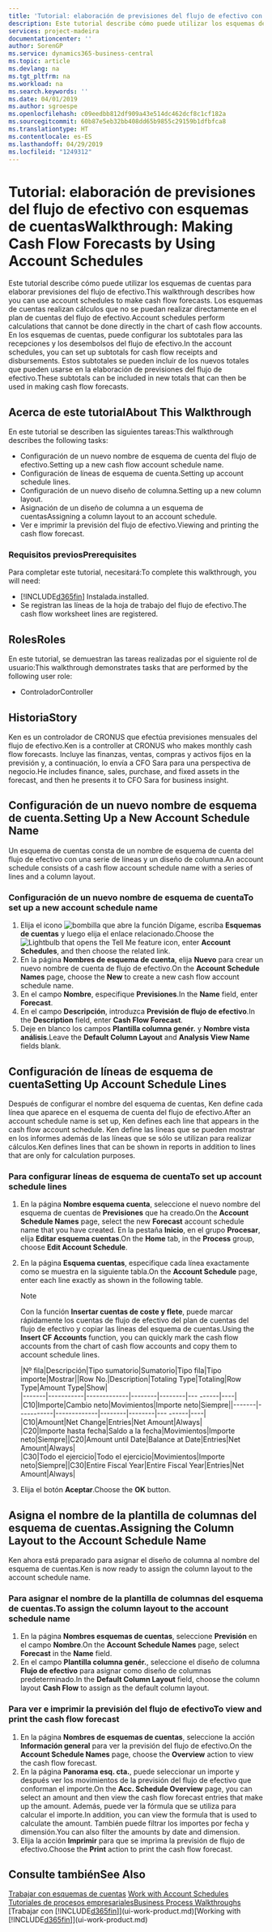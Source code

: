 ```yaml
---
title: 'Tutorial: elaboración de previsiones del flujo de efectivo con esquemas de cuentas | Documentos de Microsoft'
description: Este tutorial describe cómo puede utilizar los esquemas de cuentas para elaborar previsiones del flujo de efectivo. Los esquemas de cuentas realizan cálculos que no se puedan realizar directamente en el plan de cuentas del flujo de efectivo. En los esquemas de cuentas, puede configurar los subtotales para las recepciones y los desembolsos del flujo de efectivo. Estos subtotales se pueden incluir de los nuevos totales que pueden usarse en la elaboración de previsiones del flujo de efectivo.
services: project-madeira
documentationcenter: ''
author: SorenGP
ms.service: dynamics365-business-central
ms.topic: article
ms.devlang: na
ms.tgt_pltfrm: na
ms.workload: na
ms.search.keywords: ''
ms.date: 04/01/2019
ms.author: sgroespe
ms.openlocfilehash: c09eedbb812df909a43e514dc462dcf8c1cf182a
ms.sourcegitcommit: 60b87e5eb32bb408dd65b9855c29159b1dfbfca8
ms.translationtype: HT
ms.contentlocale: es-ES
ms.lasthandoff: 04/29/2019
ms.locfileid: "1249312"
---
```

# <a name="walkthrough-making-cash-flow-forecasts-by-using-account-schedules"></a><span data-ttu-id="32f6a-106">Tutorial: elaboración de previsiones del flujo de efectivo con esquemas de cuentas</span><span class="sxs-lookup"><span data-stu-id="32f6a-106">Walkthrough: Making Cash Flow Forecasts by Using Account Schedules</span></span>
<span data-ttu-id="32f6a-107">Este tutorial describe cómo puede utilizar los esquemas de cuentas para elaborar previsiones del flujo de efectivo.</span><span class="sxs-lookup"><span data-stu-id="32f6a-107">This walkthrough describes how you can use account schedules to make cash flow forecasts.</span></span> <span data-ttu-id="32f6a-108">Los esquemas de cuentas realizan cálculos que no se puedan realizar directamente en el plan de cuentas del flujo de efectivo.</span><span class="sxs-lookup"><span data-stu-id="32f6a-108">Account schedules perform calculations that cannot be done directly in the chart of cash flow accounts.</span></span> <span data-ttu-id="32f6a-109">En los esquemas de cuentas, puede configurar los subtotales para las recepciones y los desembolsos del flujo de efectivo.</span><span class="sxs-lookup"><span data-stu-id="32f6a-109">In the account schedules, you can set up subtotals for cash flow receipts and disbursements.</span></span> <span data-ttu-id="32f6a-110">Estos subtotales se pueden incluir de los nuevos totales que pueden usarse en la elaboración de previsiones del flujo de efectivo.</span><span class="sxs-lookup"><span data-stu-id="32f6a-110">These subtotals can be included in new totals that can then be used in making cash flow forecasts.</span></span>  

## <a name="about-this-walkthrough"></a><span data-ttu-id="32f6a-111">Acerca de este tutorial</span><span class="sxs-lookup"><span data-stu-id="32f6a-111">About This Walkthrough</span></span>  
<span data-ttu-id="32f6a-112">En este tutorial se describen las siguientes tareas:</span><span class="sxs-lookup"><span data-stu-id="32f6a-112">This walkthrough describes the following tasks:</span></span>  

- <span data-ttu-id="32f6a-113">Configuración de un nuevo nombre de esquema de cuenta del flujo de efectivo.</span><span class="sxs-lookup"><span data-stu-id="32f6a-113">Setting up a new cash flow account schedule name.</span></span>  
- <span data-ttu-id="32f6a-114">Configuración de líneas de esquema de cuenta.</span><span class="sxs-lookup"><span data-stu-id="32f6a-114">Setting up account schedule lines.</span></span>  
- <span data-ttu-id="32f6a-115">Configuración de un nuevo diseño de columna.</span><span class="sxs-lookup"><span data-stu-id="32f6a-115">Setting up a new column layout.</span></span>  
- <span data-ttu-id="32f6a-116">Asignación de un diseño de columna a un esquema de cuentas</span><span class="sxs-lookup"><span data-stu-id="32f6a-116">Assigning a column layout to an account schedule.</span></span>  
- <span data-ttu-id="32f6a-117">Ver e imprimir la previsión del flujo de efectivo.</span><span class="sxs-lookup"><span data-stu-id="32f6a-117">Viewing and printing the cash flow forecast.</span></span>  

### <a name="prerequisites"></a><span data-ttu-id="32f6a-118">Requisitos previos</span><span class="sxs-lookup"><span data-stu-id="32f6a-118">Prerequisites</span></span>  
<span data-ttu-id="32f6a-119">Para completar este tutorial, necesitará:</span><span class="sxs-lookup"><span data-stu-id="32f6a-119">To complete this walkthrough, you will need:</span></span>  

- [!INCLUDE[d365fin](includes/d365fin_md.md)] <span data-ttu-id="32f6a-120">Instalada.</span><span class="sxs-lookup"><span data-stu-id="32f6a-120">installed.</span></span>  
- <span data-ttu-id="32f6a-121">Se registran las líneas de la hoja de trabajo del flujo de efectivo.</span><span class="sxs-lookup"><span data-stu-id="32f6a-121">The cash flow worksheet lines are registered.</span></span>  

## <a name="roles"></a><span data-ttu-id="32f6a-122">Roles</span><span class="sxs-lookup"><span data-stu-id="32f6a-122">Roles</span></span>  
<span data-ttu-id="32f6a-123">En este tutorial, se demuestran las tareas realizadas por el siguiente rol de usuario:</span><span class="sxs-lookup"><span data-stu-id="32f6a-123">This walkthrough demonstrates tasks that are performed by the following user role:</span></span>  

- <span data-ttu-id="32f6a-124">Controlador</span><span class="sxs-lookup"><span data-stu-id="32f6a-124">Controller</span></span>  

## <a name="story"></a><span data-ttu-id="32f6a-125">Historia</span><span class="sxs-lookup"><span data-stu-id="32f6a-125">Story</span></span>  
<span data-ttu-id="32f6a-126">Ken es un controlador de CRONUS que efectúa previsiones mensuales del flujo de efectivo.</span><span class="sxs-lookup"><span data-stu-id="32f6a-126">Ken is a controller at CRONUS who makes monthly cash flow forecasts.</span></span> <span data-ttu-id="32f6a-127">Incluye las finanzas, ventas, compras y activos fijos en la previsión y, a continuación, lo envía a CFO Sara para una perspectiva de negocio.</span><span class="sxs-lookup"><span data-stu-id="32f6a-127">He includes finance, sales, purchase, and fixed assets in the forecast, and then he presents it to CFO Sara for business insight.</span></span>  

## <a name="setting-up-a-new-account-schedule-name"></a><span data-ttu-id="32f6a-128">Configuración de un nuevo nombre de esquema de cuenta.</span><span class="sxs-lookup"><span data-stu-id="32f6a-128">Setting Up a New Account Schedule Name</span></span>  
<span data-ttu-id="32f6a-129">Un esquema de cuentas consta de un nombre de esquema de cuenta del flujo de efectivo con una serie de líneas y un diseño de columna.</span><span class="sxs-lookup"><span data-stu-id="32f6a-129">An account schedule consists of a cash flow account schedule name with a series of lines and a column layout.</span></span>  

### <a name="to-set-up-a-new-account-schedule-name"></a><span data-ttu-id="32f6a-130">Configuración de un nuevo nombre de esquema de cuenta</span><span class="sxs-lookup"><span data-stu-id="32f6a-130">To set up a new account schedule name</span></span>  

1.  <span data-ttu-id="32f6a-131">Elija el icono ![bombilla que abre la función Dígame](media/ui-search/search_small.png "Dígame que desea hacer"), escriba **Esquemas de cuentas** y luego elija el enlace relacionado.</span><span class="sxs-lookup"><span data-stu-id="32f6a-131">Choose the ![Lightbulb that opens the Tell Me feature](media/ui-search/search_small.png "Tell me what you want to do") icon, enter **Account Schedules**, and then choose the related link.</span></span>  
2.  <span data-ttu-id="32f6a-132">En la página **Nombres de esquema de cuenta**, elija **Nuevo** para crear un nuevo nombre de cuenta de flujo de efectivo.</span><span class="sxs-lookup"><span data-stu-id="32f6a-132">On the **Account Schedule Names** page, choose the **New** to create a new cash flow account schedule name.</span></span>  
3.  <span data-ttu-id="32f6a-133">En el campo **Nombre**, especifique **Previsiones**.</span><span class="sxs-lookup"><span data-stu-id="32f6a-133">In the **Name** field, enter **Forecast**.</span></span>  
4.  <span data-ttu-id="32f6a-134">En el campo **Descripción**, introduzca **Previsión de flujo de efectivo**.</span><span class="sxs-lookup"><span data-stu-id="32f6a-134">In the **Description** field, enter **Cash Flow Forecast**.</span></span>  
5.  <span data-ttu-id="32f6a-135">Deje en blanco los campos **Plantilla columna genér.** y **Nombre vista análisis**.</span><span class="sxs-lookup"><span data-stu-id="32f6a-135">Leave the **Default Column Layout** and **Analysis View Name** fields blank.</span></span>  

## <a name="setting-up-account-schedule-lines"></a><span data-ttu-id="32f6a-136">Configuración de líneas de esquema de cuenta</span><span class="sxs-lookup"><span data-stu-id="32f6a-136">Setting Up Account Schedule Lines</span></span>  
<span data-ttu-id="32f6a-137">Después de configurar el nombre del esquema de cuentas, Ken define cada línea que aparece en el esquema de cuenta del flujo de efectivo.</span><span class="sxs-lookup"><span data-stu-id="32f6a-137">After an account schedule name is set up, Ken defines each line that appears in the cash flow account schedule.</span></span> <span data-ttu-id="32f6a-138">Ken define las líneas que se pueden mostrar en los informes además de las líneas que se sólo se utilizan para realizar cálculos.</span><span class="sxs-lookup"><span data-stu-id="32f6a-138">Ken defines lines that can be shown in reports in addition to lines that are only for calculation purposes.</span></span>  

### <a name="to-set-up-account-schedule-lines"></a><span data-ttu-id="32f6a-139">Para configurar líneas de esquema de cuenta</span><span class="sxs-lookup"><span data-stu-id="32f6a-139">To set up account schedule lines</span></span>  

1.  <span data-ttu-id="32f6a-140">En la página **Nombre esquema cuenta**, seleccione el nuevo nombre del esquema de cuentas de **Previsiones** que ha creado.</span><span class="sxs-lookup"><span data-stu-id="32f6a-140">On the **Account Schedule Names** page, select the new **Forecast** account schedule name that you have created.</span></span> <span data-ttu-id="32f6a-141">En la pestaña **Inicio**, en el grupo **Procesar**, elija **Editar esquema cuentas**.</span><span class="sxs-lookup"><span data-stu-id="32f6a-141">On the **Home** tab, in the **Process** group, choose **Edit Account Schedule**.</span></span>  
2.  <span data-ttu-id="32f6a-142">En la página **Esquema cuentas**, especifique cada línea exactamente como se muestra en la siguiente tabla.</span><span class="sxs-lookup"><span data-stu-id="32f6a-142">On the **Account Schedule** page, enter each line exactly as shown in the following table.</span></span>  

    > [!NOTE]  
    >  <span data-ttu-id="32f6a-143">Con la función **Insertar cuentas de coste y flete**, puede marcar rápidamente los cuentas de flujo de efectivo del plan de cuentas del flujo de efectivo y copiar las líneas del esquema de cuentas.</span><span class="sxs-lookup"><span data-stu-id="32f6a-143">Using the **Insert CF Accounts** function, you can quickly mark the cash flow accounts from the chart of cash flow accounts and copy them to account schedule lines.</span></span>  

    <span data-ttu-id="32f6a-144">|Nº fila|Descripción|Tipo sumatorio|Sumatorio|Tipo fila|Tipo importe|Mostrar|</span><span class="sxs-lookup"><span data-stu-id="32f6a-144">|Row No.|Description|Totaling Type|Totaling|Row Type|Amount Type|Show|</span></span>  
    <span data-ttu-id="32f6a-145">|-------|-----------|-------------|--------|--------|---  ------|----| |C10|Importe|Cambio neto|Movimientos|Importe neto|Siempre|</span><span class="sxs-lookup"><span data-stu-id="32f6a-145">|-------|-----------|-------------|--------|--------|---  ------|----| |C10|Amount|Net Change|Entries|Net Amount|Always|</span></span>  
    <span data-ttu-id="32f6a-146">|C20|Importe hasta fecha|Saldo a la fecha|Movimientos|Importe neto|Siempre|</span><span class="sxs-lookup"><span data-stu-id="32f6a-146">|C20|Amount until Date|Balance at Date|Entries|Net Amount|Always|</span></span>  
    <span data-ttu-id="32f6a-147">|C30|Todo el ejercicio|Todo el ejercicio|Movimientos|Importe neto|Siempre|</span><span class="sxs-lookup"><span data-stu-id="32f6a-147">|C30|Entire Fiscal Year|Entire Fiscal Year|Entries|Net Amount|Always|</span></span>  

4.  <span data-ttu-id="32f6a-148">Elija el botón **Aceptar**.</span><span class="sxs-lookup"><span data-stu-id="32f6a-148">Choose the **OK** button.</span></span>  

## <a name="assigning-the-column-layout-to-the-account-schedule-name"></a><span data-ttu-id="32f6a-149">Asigna el nombre de la plantilla de columnas del esquema de cuentas.</span><span class="sxs-lookup"><span data-stu-id="32f6a-149">Assigning the Column Layout to the Account Schedule Name</span></span>  
<span data-ttu-id="32f6a-150">Ken ahora está preparado para asignar el diseño de columna al nombre del esquema de cuentas.</span><span class="sxs-lookup"><span data-stu-id="32f6a-150">Ken is now ready to assign the column layout to the account schedule name.</span></span>  

### <a name="to-assign-the-column-layout-to-the-account-schedule-name"></a><span data-ttu-id="32f6a-151">Para asignar el nombre de la plantilla de columnas del esquema de cuentas.</span><span class="sxs-lookup"><span data-stu-id="32f6a-151">To assign the column layout to the account schedule name</span></span>  

1.  <span data-ttu-id="32f6a-152">En la página **Nombres esquemas de cuentas**, seleccione **Previsión** en el campo **Nombre**.</span><span class="sxs-lookup"><span data-stu-id="32f6a-152">On the **Account Schedule Names** page, select **Forecast** in the **Name** field.</span></span>  
2.  <span data-ttu-id="32f6a-153">En el campo **Plantilla columna genér.**, seleccione el diseño de columna **Flujo de efectivo** para asignar como diseño de columnas predeterminado.</span><span class="sxs-lookup"><span data-stu-id="32f6a-153">In the **Default Column Layout** field, choose the column layout **Cash Flow** to assign as the default column layout.</span></span>  

### <a name="to-view-and-print-the-cash-flow-forecast"></a><span data-ttu-id="32f6a-154">Para ver e imprimir la previsión del flujo de efectivo</span><span class="sxs-lookup"><span data-stu-id="32f6a-154">To view and print the cash flow forecast</span></span>  
1.  <span data-ttu-id="32f6a-155">En la página **Nombres de esquemas de cuentas**, seleccione la acción **Información general** para ver la previsión del flujo de efectivo.</span><span class="sxs-lookup"><span data-stu-id="32f6a-155">On the **Account Schedule Names** page, choose the **Overview** action to view the cash flow forecast.</span></span>  
2.  <span data-ttu-id="32f6a-156">En la página **Panorama esq. cta.**, puede seleccionar un importe y después ver los movimientos de la previsión del flujo de efectivo que conforman el importe.</span><span class="sxs-lookup"><span data-stu-id="32f6a-156">On the **Acc. Schedule Overview** page, you can select an amount and then view the cash flow forecast entries that make up the amount.</span></span> <span data-ttu-id="32f6a-157">Además, puede ver la fórmula que se utiliza para calcular el importe.</span><span class="sxs-lookup"><span data-stu-id="32f6a-157">In addition, you can view the formula that is used to calculate the amount.</span></span> <span data-ttu-id="32f6a-158">También puede filtrar los importes por fecha y dimensión.</span><span class="sxs-lookup"><span data-stu-id="32f6a-158">You can also filter the amounts by date and dimension.</span></span>  
3.  <span data-ttu-id="32f6a-159">Elija la acción **Imprimir** para que se imprima la previsión de flujo de efectivo.</span><span class="sxs-lookup"><span data-stu-id="32f6a-159">Choose the **Print** action to print the cash flow forecast.</span></span>  

## <a name="see-also"></a><span data-ttu-id="32f6a-160">Consulte también</span><span class="sxs-lookup"><span data-stu-id="32f6a-160">See Also</span></span>  
 <span data-ttu-id="32f6a-161">[Trabajar con esquemas de cuentas](bi-how-work-account-schedule.md) </span><span class="sxs-lookup"><span data-stu-id="32f6a-161">[Work with Account Schedules](bi-how-work-account-schedule.md) </span></span>  
 [<span data-ttu-id="32f6a-162">Tutoriales de procesos empresariales</span><span class="sxs-lookup"><span data-stu-id="32f6a-162">Business Process Walkthroughs</span></span>](walkthrough-business-process-walkthroughs.md)  
 <span data-ttu-id="32f6a-163">[Trabajar con [!INCLUDE[d365fin](includes/d365fin_md.md)]](ui-work-product.md)</span><span class="sxs-lookup"><span data-stu-id="32f6a-163">[Working with [!INCLUDE[d365fin](includes/d365fin_md.md)]](ui-work-product.md)</span></span>
